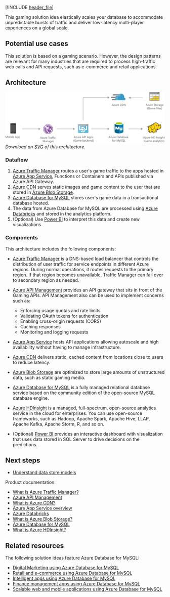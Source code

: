 [!INCLUDE [header_file](../../../includes/sol-idea-header.md)]

This gaming solution idea elastically scales your database to accommodate unpredictable bursts of traffic and deliver low-latency multi-player experiences on a global scale.

## Potential use cases

This solution is based on a gaming scenario. However, the design patterns are relevant for many industries that are required to process high-traffic web calls and API requests, such as e-commerce and retail applications.

## Architecture

![Architecture Diagram](../media/gaming-using-azure-database-for-mysql.png)
*Download an [SVG](../media/gaming-using-azure-database-for-mysql.svg) of this architecture.*

### Dataflow
1. [Azure Traffic Manager](/azure/traffic-manager/traffic-manager-overview) routes a user's game traffic to the apps hosted in [Azure App Service](/azure/app-service-web/app-service-web-overview), Functions or Containers and APIs published via Azure API Gateway.
2. [Azure CDN](/azure/cdn/cdn-overview) serves static images and game content to the user that are stored in [Azure Blob Storage](/azure/storage/blobs/storage-blobs-overview).
3. [Azure Database for MySQL](/azure/mysql/overview) stores user's game data in a transactional database hosted.
4. The data from Azure Database for MySQL are processed using [Azure Databricks](/azure/databricks/scenarios/what-is-azure-databricks) and stored in the analytics platform.
5. (Optional) Use [Power BI](/power-bi/fundamentals/power-bi-overview) to interpret this data and create new visualizations

### Components

This architecture includes the following components:

- [Azure Traffic Manager](https://azure.microsoft.com/services/traffic-manager/) is a DNS-based load balancer that controls the distribution of user traffic for service endpoints in different Azure regions. During normal operations, it routes requests to the primary region. If that region becomes unavailable, Traffic Manager can fail over to secondary region as needed.

- [Azure API Management](https://azure.microsoft.com/services/api-management/) provides an API gateway that sits in front of the Gaming APIs. API Management also can be used to implement concerns such as:
    - Enforcing usage quotas and rate limits
    - Validating OAuth tokens for authentication
    - Enabling cross-origin requests (CORS)
    - Caching responses
    - Monitoring and logging requests

- [Azure App Service](https://azure.microsoft.com/services/app-service) hosts API applications allowing autoscale and high availability without having to manage infrastructure.

- [Azure CDN](https://azure.microsoft.com/services/cdn/) delivers static, cached content from locations close to users to reduce latency.

- [Azure Blob Storage](https://azure.microsoft.com/services/storage/blobs) are optimized to store large amounts of unstructured data, such as static gaming media.

- [Azure Database for MySQL](https://azure.microsoft.com/free/mysql) is a fully managed relational database service based on the community edition of the open-source MySQL database engine.

- [Azure HDInsight](https://azure.microsoft.com/free/hdinsight) is a managed, full-spectrum, open-source analytics service in the cloud for enterprises. You can use open-source frameworks, such as Hadoop, Apache Spark, Apache Hive, LLAP, Apache Kafka, Apache Storm, R, and so on.

- (Optional) [Power BI](https://powerbi.microsoft.com) provides an interactive dashboard with visualization that uses data stored in SQL Server to drive decisions on the predictions.

## Next steps

- [Understand data store models](../../guide/technology-choices/data-store-overview.md)

Product documentation:

- [What is Azure Traffic Manager?](/azure/traffic-manager/traffic-manager-overview)
- [Azure API Management](/azure/api-management/api-management-key-concepts)
- [What is Azure CDN?](/azure/cdn/cdn-overview)
- [Azure App Service overview](/azure/app-service-web/app-service-web-overview)
- [Azure Databricks](/azure/databricks/scenarios/what-is-azure-databricks)
- [What is Azure Blob Storage?](/azure/storage/blobs/storage-blobs-overview)
- [Azure Database for MySQL](/azure/mysql/overview)
- [What is Azure HDInsight?](/azure/hdinsight/hdinsight-overview)

## Related resources

The following solution ideas feature Azure Database for MySQL:

* [Digital Marketing using Azure Database for MySQL](./digital-marketing-using-azure-database-for-mysql.yml)
* [Retail and e-commerce using Azure Database for MySQL](./retail-and-ecommerce-using-azure-database-for-mysql.yml)
* [Intelligent apps using Azure Database for MySQL](./intelligent-apps-using-azure-database-for-mysql.yml)
* [Finance management apps using Azure Database for MySQL](./finance-management-apps-using-azure-database-for-mysql.yml)
* [Scalable web and mobile applications using Azure Database for MySQL](./scalable-web-and-mobile-applications-using-azure-database-for-mysql.yml)
